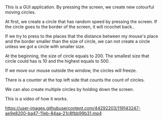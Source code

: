 This is a GUI application. By pressing the screen, we create new colourful moving circles.

At first, we create a circle that has random speed by pressing the screen. If the circle goes to the border of the screen, it will ricochet back..

If we try to press to the places that the distance between my mouse's place and the border smaller than the size of circle, we can not create a circle unless we got a circle with smaller size.

At the beginning, the size of circle equals to 200. The smallest size that circle could has is 10 and the highest equals to 500.

If we move our mouse outside the window, the circles will freeze.

There is a counter at the top left side that counts the count of circles.

We can also create multiple circles by holding down the screen.

This is a video of how it works.



https://user-images.githubusercontent.com/44292203/119143247-ae9e8200-ba47-11eb-84aa-21c8fbb99b31.mp4

